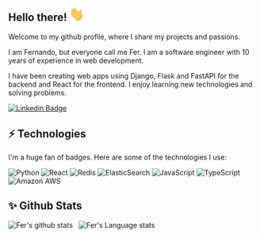 ## Hello there! <img src="./resources/hand.gif" width="30">

<p>Welcome to my github profile, where I share my projects and passions.</p>
<p>I am Fernando, but everyone call me Fer. I am a software engineer with 10 years of experience in web development.</p>
<p>I have been creating web apps using Django, Flask and FastAPI for the backend and React for the frontend. I enjoy learning new technologies and solving problems.</p>

[![Linkedin Badge](https://img.shields.io/badge/-Fernando-blue?style=flat-square&logo=Linkedin&logoColor=white&link=https://es.linkedin.com/in/fernando-cillero-gonz%C3%A1lez/)](https://www.linkedin.com/in/fernando-cillero-gonzález-05260164)

## ⚡ Technologies

<p>I'm a huge fan of badges. Here are some of the technologies I use:</p>

![Python](https://img.shields.io/badge/-Python-black?style=flat-square&logo=Python)
![React](https://img.shields.io/badge/-React-black?style=flat-square&logo=react)
![Redis](https://img.shields.io/badge/-Redis-black?style=flat-square&logo=Redis)
![ElasticSearch](https://img.shields.io/badge/-ElasticSearch-005571?style=flat-square&logo=elasticsearch)
![JavaScript](https://img.shields.io/badge/-JavaScript-black?style=flat-square&logo=javascript)
![TypeScript](https://img.shields.io/badge/-TypeScript-007ACC?style=flat-square&logo=typescript)
![Amazon AWS](https://img.shields.io/badge/Amazon%20AWS-232F3E?style=flat-square&logo=amazon-aws)

## ✨ Github Stats

![Fer's github stats](https://github-readme-stats.vercel.app/api?username=fernando24164&show_icons=true&hide_border=true)&nbsp;&nbsp;
![Fer's Language stats](https://github-readme-stats-eight-theta.vercel.app/api/top-langs/?username=fernando24164&layout=compact&langs_count=8&hide_border=true)
<br />
